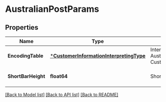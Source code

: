 # AustralianPostParams

## Properties
Name | Type | Description | Notes
------------ | ------------- | ------------- | -------------
**EncodingTable** | [***CustomerInformationInterpretingType**](CustomerInformationInterpretingType.md) | Interpreting type for the Customer Information of AustralianPost, default to CustomerInformationInterpretingType.Other\&quot; | [optional] [default to null]
**ShortBarHeight** | **float64** | Short bar&#39;s height of AustralianPost barcode. | [optional] [default to null]

[[Back to Model list]](../README.md#documentation-for-models) [[Back to API list]](../README.md#documentation-for-api-endpoints) [[Back to README]](../README.md)


